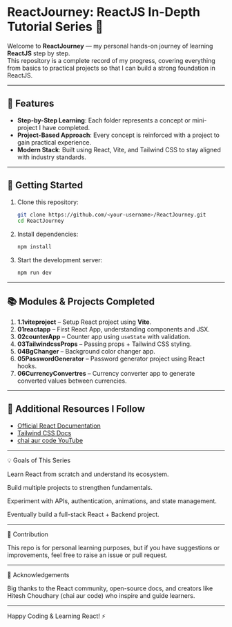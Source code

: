 # ReactJourney: ReactJS In-Depth Tutorial Series 🚀

Welcome to **ReactJourney** — my personal hands-on journey of learning **ReactJS** step by step.  
This repository is a complete record of my progress, covering everything from basics to practical projects so that I can build a strong foundation in ReactJS.

---

## 🌟 Features

- **Step-by-Step Learning**: Each folder represents a concept or mini-project I have completed.
- **Project-Based Approach**: Every concept is reinforced with a project to gain practical experience.
- **Modern Stack**: Built using React, Vite, and Tailwind CSS to stay aligned with industry standards.

---

## 🚀 Getting Started

1. Clone this repository:
   ```bash
   git clone https://github.com/<your-username>/ReactJourney.git
   cd ReactJourney
2. Install dependencies:
   ```bash
   npm install
3. Start the development server:
   ```bash
   npm run dev
---
   
## 📚 Modules & Projects Completed

1. **1.1viteproject** – Setup React project using **Vite**.  
2. **01reactapp** – First React App, understanding components and JSX.  
3. **02counterApp** – Counter app using `useState` with validation.  
4. **03TailwindcssProps** – Passing props + Tailwind CSS styling.  
5. **04BgChanger** – Background color changer app.  
6. **05PasswordGenerator** – Password generator project using React hooks.  
7. **06CurrencyConvertres** – Currency converter app to generate converted values between currencies.  


---


## 📖 Additional Resources I Follow

- [Official React Documentation](https://react.dev/)  
- [Tailwind CSS Docs](https://tailwindcss.com/docs/installation/using-vite)  
- [chai aur code YouTube](https://www.youtube.com/watch?v=vz1RlUyrc3w&list=PLu71SKxNbfoDqgPchmvIsL4hTnJIrtige)

---


💡 Goals of This Series

Learn React from scratch and understand its ecosystem.

Build multiple projects to strengthen fundamentals.

Experiment with APIs, authentication, animations, and state management.

Eventually build a full-stack React + Backend project.

---

💼 Contribution

This repo is for personal learning purposes, but if you have suggestions or improvements, feel free to raise an issue or pull request.

---

🙏 Acknowledgements

Big thanks to the React community, open-source docs, and creators like Hitesh Choudhary (chai aur code) who inspire and guide learners.

---

Happy Coding & Learning React! ⚡
